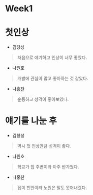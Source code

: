 # Week1
첫인상
=============

* 김창성
>  처음으로 얘기하고 인상이 너무 좋았다.
* 나원호
> 개발에 관심이 많고 좋아하는 것 같았다. 
* 나홍찬
>  순둥하고 성격이 좋아보였다.



얘기를 나눈 후
=============

* 김창성
> 역시 첫 인상만큼 성격이 좋다.
* 나원호
> 학교가 집 주변이라 아주 반가웠다.
* 나홍찬
> 집이 천안이라 노원은 말도 못꺼내겠다.
